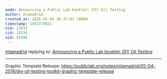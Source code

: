```yaml
---
node: Announcing a Public Lab booklet: DIY Oil Testing
author: mlamadrid
created_at: 2016-05-04 16:37:01 +0000
timestamp: 1462379821
nid: 13032
cid: 14534
uid: 45586
---
```




[mlamadrid](../profile/mlamadrid) replying to: [Announcing a Public Lab booklet: DIY Oil Testing](../notes/warren/04-26-2016/announcing-a-public-lab-booklet-diy-oil-testing)

----
Graphic Template Release: https://publiclab.org/notes/mlamadrid/05-04-2016/diy-oil-testing-toolkit-graphic-template-release